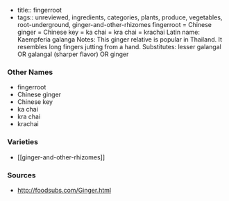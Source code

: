 - title:: fingerroot
- tags:: unreviewed, ingredients, categories, plants, produce, vegetables, root-underground, ginger-and-other-rhizomes
fingerroot = Chinese ginger = Chinese key = ka chai = kra chai = krachai Latin name: Kaempferia galanga Notes: This ginger relative is popular in Thailand. It resembles long fingers jutting from a hand. Substitutes: lesser galangal OR galangal (sharper flavor) OR ginger

### Other Names

* fingerroot
* Chinese ginger
* Chinese key
* ka chai
* kra chai
* krachai

### Varieties

* [[ginger-and-other-rhizomes]]

### Sources
* http://foodsubs.com/Ginger.html
